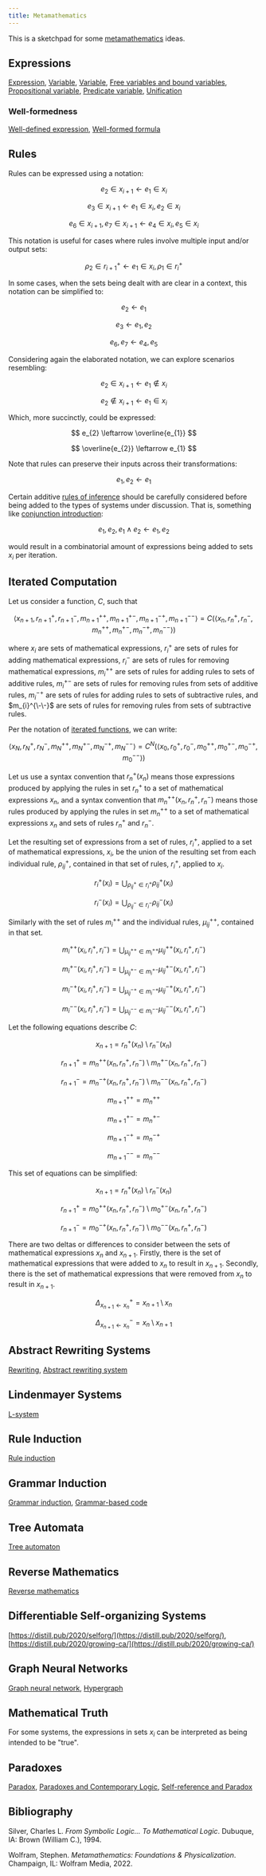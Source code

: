 ```yaml
---
title: Metamathematics
---
```


This is a sketchpad for some [metamathematics](https://en.wikipedia.org/wiki/Metamathematics) ideas.

## Expressions

[Expression](https://en.wikipedia.org/wiki/Expression_(mathematics)), [Variable](https://en.wikipedia.org/wiki/Variable_(mathematics)), [Variable](https://en.wikipedia.org/wiki/Variable_(computer_science)), [Free variables and bound variables](https://en.wikipedia.org/wiki/Free_variables_and_bound_variables), [Propositional variable](https://en.wikipedia.org/wiki/Propositional_variable), [Predicate variable](https://en.wikipedia.org/wiki/Predicate_variable), [Unification](https://en.wikipedia.org/wiki/Unification_(computer_science))

### Well-formedness

[Well-defined expression](https://en.wikipedia.org/wiki/Well-defined_expression), [Well-formed formula](https://en.wikipedia.org/wiki/Well-formed_formula)

## Rules

Rules can be expressed using a notation:

$$ e_{2} \in x_{i+1} \leftarrow e_{1} \in x_{i} $$

$$ e_{3} \in x_{i+1} \leftarrow e_{1} \in x_{i}, e_{2} \in x_{i} $$

$$ e_{6} \in x_{i+1}, e_{7} \in x_{i+1} \leftarrow e_{4} \in x_{i}, e_{5} \in x_{i} $$

This notation is useful for cases where rules involve multiple input and/or output sets:

$$ \rho_{2} \in r_{i+1}^{+} \leftarrow e_{1} \in x_{i}, \rho_{1} \in  r_{i}^{+} $$

In some cases, when the sets being dealt with are clear in a context, this notation can be simplified to:

$$ e_{2} \leftarrow e_{1} $$

$$ e_{3} \leftarrow e_{1}, e_{2} $$

$$ e_{6}, e_{7} \leftarrow e_{4}, e_{5} $$

Considering again the elaborated notation, we can explore scenarios resembling:

$$ e_{2} \in x_{i+1} \leftarrow e_{1} \notin x_{i} $$

$$ e_{2} \notin x_{i+1} \leftarrow e_{1} \in x_{i} $$

Which, more succinctly, could be expressed:

$$ e_{2} \leftarrow \overline{e_{1}} $$

$$ \overline{e_{2}} \leftarrow e_{1} $$

Note that rules can preserve their inputs across their transformations:

$$ e_{1}, e_{2} \leftarrow e_{1} $$

Certain additive [rules of inference](https://en.wikipedia.org/wiki/Rule_of_inference) should be carefully considered before being added to the types of systems under discussion. That is, something like [conjunction introduction](https://en.wikipedia.org/wiki/Conjunction_introduction):

$$ e_{1}, e_{2}, e_{1} \wedge e_{2} \leftarrow e_{1}, e_{2} $$

would result in a combinatorial amount of expressions being added to sets $x_{i}$ per iteration.

## Iterated Computation

Let us consider a function, $C$, such that

$$ \left< x_{n+1}, r_{n+1}^{+}, r_{n+1}^{-}, m_{n+1}^{++}, m_{n+1}^{+-}, m_{n+1}^{-+}, m_{n+1}^{--} \right> = C\left( \left< x_{n}, r_{n}^{+}, r_{n}^{-}, m_{n}^{++}, m_{n}^{+-}, m_{n}^{-+}, m_{n}^{--} \right> \right) $$

where $x_{i}$ are sets of mathematical expressions, $r_{i}^{+}$ are sets of rules for adding mathematical expressions, $r_{i}^{-}$ are sets of rules for removing mathematical expressions, $m_{i}^{++}$ are sets of rules for adding rules to sets of additive rules, $m_{i}^{+-}$ are sets of rules for removing rules from sets of additive rules, $m_{i}^{-+}$ are sets of rules for adding rules to sets of subtractive rules, and $m_{i}^{\-\-}$ are sets of rules for removing rules from sets of subtractive rules.

Per the notation of [iterated functions](https://en.wikipedia.org/wiki/Iterated_function), we can write:

$$ \left< x_{N}, r_{N}^{+}, r_{N}^{-}, m_{N}^{++}, m_{N}^{+-}, m_{N}^{-+}, m_{N}^{--} \right> = C^{N}\left( \left< x_{0}, r_{0}^{+}, r_{0}^{-}, m_{0}^{++}, m_{0}^{+-}, m_{0}^{-+}, m_{0}^{--} \right> \right) $$

Let us use a syntax convention that $r_{n}^{+}( x_{n})$ means those expressions produced by applying the rules in set $r_{n}^{+}$ to a set of mathematical expressions $x_{n}$, and a syntax convention that $m_{n}^{++}(x_{n}, r_{n}^{+}, r_{n}^{-})$ means those rules produced by applying the rules in set $m_{n}^{++}$ to a set of mathematical expressions $x_{n}$ and sets of rules $r_{n}^{+}$ and $r_{n}^{-}$.

Let the resulting set of expressions from a set of rules, $r_{i}^{+}$, applied to a set of mathematical expressions, $x_{i}$, be the union of the resulting set from each individual rule, $\rho_{ij}^{+}$, contained in that set of rules, $r_{i}^{+}$, applied to $x_{i}$.

$$ r_{i}^{+}(x_{i}) = \bigcup_{\rho_{ij}^{+} \in r_{i}^{+}} \rho_{ij}^{+}(x_{i}) $$

$$ r_{i}^{-}(x_{i}) = \bigcup_{\rho_{ij}^{-} \in r_{i}^{-}} \rho_{ij}^{-}(x_{i}) $$

Similarly with the set of rules $m_{i}^{++}$ and the individual rules, $\mu_{ij}^{++}$, contained in that set.

$$ m_{i}^{++}(x_{i}, r_{i}^{+}, r_{i}^{-}) = \bigcup_{\mu_{ij}^{++} \in m_{i}^{++}} \mu_{ij}^{++}(x_{i}, r_{i}^{+}, r_{i}^{-}) $$

$$ m_{i}^{+-}(x_{i}, r_{i}^{+}, r_{i}^{-}) = \bigcup_{\mu_{ij}^{+-} \in m_{i}^{+-}} \mu_{ij}^{+-}(x_{i}, r_{i}^{+}, r_{i}^{-}) $$

$$ m_{i}^{-+}(x_{i}, r_{i}^{+}, r_{i}^{-}) = \bigcup_{\mu_{ij}^{-+} \in m_{i}^{-+}} \mu_{ij}^{-+}(x_{i}, r_{i}^{+}, r_{i}^{-}) $$

$$ m_{i}^{--}(x_{i}, r_{i}^{+}, r_{i}^{-}) = \bigcup_{\mu_{ij}^{--} \in m_{i}^{--}} \mu_{ij}^{--}(x_{i}, r_{i}^{+}, r_{i}^{-}) $$

Let the following equations describe $C$:

$$ x_{n+1} = r_{n}^{+}(x_{n}) \setminus r_{n}^{-}(x_{n}) $$

$$ r_{n+1}^{+} = m_{n}^{++}(x_{n}, r_{n}^{+}, r_{n}^{-}) \setminus m_{n}^{+-}(x_{n}, r_{n}^{+}, r_{n}^{-}) $$

$$ r_{n+1}^{-} = m_{n}^{-+}(x_{n}, r_{n}^{+}, r_{n}^{-}) \setminus m_{n}^{--}(x_{n}, r_{n}^{+}, r_{n}^{-}) $$

$$ m_{n+1}^{++} = m_{n}^{++} $$

$$ m_{n+1}^{+-} = m_{n}^{+-} $$

$$ m_{n+1}^{-+} = m_{n}^{-+} $$

$$ m_{n+1}^{--} = m_{n}^{--} $$

This set of equations can be simplified:

$$ x_{n+1} = r_{n}^{+}(x_{n}) \setminus r_{n}^{-}(x_{n}) $$

$$ r_{n+1}^{+} = m_{0}^{++}(x_{n}, r_{n}^{+}, r_{n}^{-}) \setminus m_{0}^{+-}(x_{n}, r_{n}^{+}, r_{n}^{-}) $$

$$ r_{n+1}^{-} = m_{0}^{-+}(x_{n}, r_{n}^{+}, r_{n}^{-}) \setminus m_{0}^{--}(x_{n}, r_{n}^{+}, r_{n}^{-}) $$

There are two deltas or differences to consider between the sets of mathematical expressions $x_{n}$ and $x_{n+1}$. Firstly, there is the set of mathematical expressions that were added to $x_{n}$ to result in $x_{n+1}$. Secondly, there is the set of mathematical expressions that were removed from $x_{n}$ to result in $x_{n+1}$.

$$ \Delta_{x_{n+1} \leftarrow x_{n}}^{+} = x_{n+1} \setminus x_{n} $$

$$ \Delta_{x_{n+1} \leftarrow x_{n}}^{-} = x_{n} \setminus x_{n+1} $$

## Abstract Rewriting Systems

[Rewriting](https://en.wikipedia.org/wiki/Rewriting), [Abstract rewriting system](https://en.wikipedia.org/wiki/Abstract_rewriting_system)

## Lindenmayer Systems

[L-system](https://en.wikipedia.org/wiki/L-system)

## Rule Induction

[Rule induction](https://en.wikipedia.org/wiki/Rule_induction)

## Grammar Induction

[Grammar induction](https://en.wikipedia.org/wiki/Grammar_induction), [Grammar-based code](https://en.wikipedia.org/wiki/Grammar-based_code)

## Tree Automata

[Tree automaton](https://en.wikipedia.org/wiki/Tree_automaton)

## Reverse Mathematics

[Reverse mathematics](https://en.wikipedia.org/wiki/Reverse_mathematics)

## Differentiable Self-organizing Systems

[https://distill.pub/2020/selforg/](https://distill.pub/2020/selforg/), [https://distill.pub/2020/growing-ca/](https://distill.pub/2020/growing-ca/)

## Graph Neural Networks

[Graph neural network](https://en.wikipedia.org/wiki/Graph_neural_network), [Hypergraph](https://en.wikipedia.org/wiki/Hypergraph)

## Mathematical Truth

For some systems, the expressions in sets $x_{i}$ can be interpreted as being intended to be "true".

## Paradoxes

[Paradox](https://en.wikipedia.org/wiki/Paradox), [Paradoxes and Contemporary Logic](https://plato.stanford.edu/entries/paradoxes-contemporary-logic/), [Self-reference and Paradox](https://plato.stanford.edu/entries/self-reference/)

## Bibliography

Silver, Charles L. _From Symbolic Logic... To Mathematical Logic_. Dubuque, IA: Brown (William C.), 1994.

Wolfram, Stephen. _Metamathematics: Foundations & Physicalization_. Champaign, IL: Wolfram Media, 2022.
